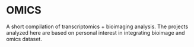 # OMICS
A short compilation of transcriptomics + bioimaging analysis. The projects analyzed here are based on personal interest
in integrating bioimage and omics dataset.
